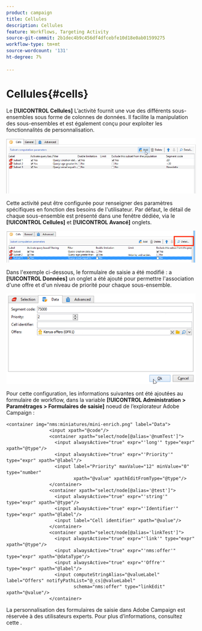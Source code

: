 ```yaml
---
product: campaign
title: Cellules
description: Cellules
feature: Workflows, Targeting Activity
source-git-commit: 2b1dec4b9c456df4dfcebfe10d18e0ab01599275
workflow-type: tm+mt
source-wordcount: '131'
ht-degree: 7%

---
```


# Cellules{#cells}

Le **[!UICONTROL Cellules]** L’activité fournit une vue des différents sous-ensembles sous forme de colonnes de données. Il facilite la manipulation des sous-ensembles et est également conçu pour exploiter les fonctionnalités de personnalisation.

![](assets/wf_split_cells.png)

Cette activité peut être configurée pour renseigner des paramètres spécifiques en fonction des besoins de l&#39;utilisateur. Par défaut, le détail de chaque sous-ensemble est présenté dans une fenêtre dédiée, via le **[!UICONTROL Cellules]** et **[!UICONTROL Avancé]** onglets.

![](assets/wf_split_cells_with_customization.png)

Dans l&#39;exemple ci-dessous, le formulaire de saisie a été modifié : a **[!UICONTROL Données]** un onglet a été ajouté pour permettre l&#39;association d&#39;une offre et d&#39;un niveau de priorité pour chaque sous-ensemble.

![](assets/cells-activity-sample.png)

Pour cette configuration, les informations suivantes ont été ajoutées au formulaire de workflow, dans la variable **[!UICONTROL Administration > Paramétrages > Formulaires de saisie]** noeud de l’explorateur Adobe Campaign :

```
<container img="nms:miniatures/mini-enrich.png" label="Data">
                <input xpath="@code"/>
                <container xpath="select/node[@alias='@numTest']">
                  <input alwaysActive="true" expr="'long'" type="expr" xpath="@type"/>
                  <input alwaysActive="true" expr="'Priority'" type="expr" xpath="@label"/>
                  <input label="Priority" maxValue="12" minValue="0" type="number"
                         xpath="@value" xpathEditFromType="@type"/>
                </container>
                <container xpath="select/node[@alias='@test']">
                  <input alwaysActive="true" expr="'string'" type="expr" xpath="@type"/>
                  <input alwaysActive="true" expr="'Identifier'" type="expr" xpath="@label"/>
                  <input label="Cell identifier" xpath="@value"/>
                </container>
                <container xpath="select/node[@alias='linkTest']">
                  <input alwaysActive="true" expr="'link'" type="expr" xpath="@type"/>
                  <input alwaysActive="true" expr="'nms:offer'" type="expr" xpath="@dataType"/>
                  <input alwaysActive="true" expr="'Offre'" type="expr" xpath="@label"/>
                  <input computeStringAlias="@valueLabel" label="Offers" notifyPathList="@_cs|@valueLabel"
                         schema="nms:offer" type="linkEdit" xpath="@value"/>
                </container>
```

La personnalisation des formulaires de saisie dans Adobe Campaign est réservée à des utilisateurs experts. Pour plus d’informations, consultez cette  .

